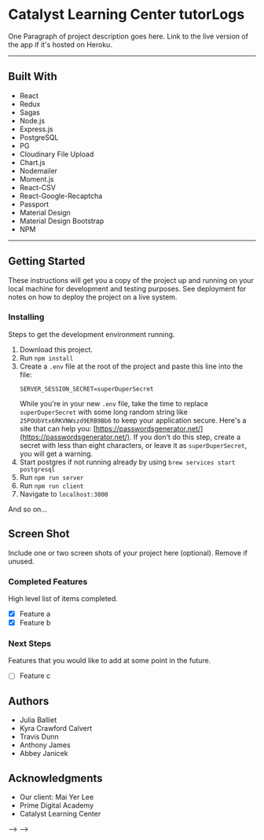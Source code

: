# Catalyst Learning Center tutorLogs

One Paragraph of project description goes here. Link to the live version of the app if it's hosted on Heroku.

---

## Built With

* React
* Redux
* Sagas
* Node.js
* Express.js
* PostgreSQL
* PG
* Cloudinary File Upload
* Chart.js
* Nodemailer
* Moment.js
* React-CSV
* React-Google-Recaptcha
* Passport
* Material Design
* Material Design Bootstrap
* NPM

---

## Getting Started

These instructions will get you a copy of the project up and running on your local machine for development and testing purposes. See deployment for notes on how to deploy the project on a live system.

### Installing

Steps to get the development environment running.

1. Download this project.
2. Run `npm install`
3. Create a `.env` file at the root of the project and paste this line into the file:
    ```
    SERVER_SESSION_SECRET=superDuperSecret
    ```
    While you're in your new `.env` file, take the time to replace `superDuperSecret` with some long random string like `25POUbVtx6RKVNWszd9ERB9Bb6` to keep your application secure. Here's a site that can help you: [https://passwordsgenerator.net/](https://passwordsgenerator.net/). If you don't do this step, create a secret with less than eight characters, or leave it as `superDuperSecret`, you will get a warning.
4. Start postgres if not running already by using `brew services start postgresql`
5. Run `npm run server`
6. Run `npm run client`
7. Navigate to `localhost:3000`

And so on...

## Screen Shot

Include one or two screen shots of your project here (optional). Remove if unused.

### Completed Features

High level list of items completed.

- [x] Feature a
- [x] Feature b

### Next Steps

Features that you would like to add at some point in the future.

- [ ] Feature c

## Authors

* Julia Balliet
* Kyra Crawford Calvert
* Travis Dunn
* Anthony James
* Abbey Janicek

## Acknowledgments

* Our client: Mai Yer Lee
* Prime Digital Academy
* Catalyst Learning Center

<!-- ## Deployment
<!-- 
1. Create a new Heroku project
1. Link the Heroku project to the project GitHub Repo
1. Create an Herkoku Postgres database
1. Connect to the Heroku Postgres database from Postico
1. Create the necessary tables
1. Add an environment variable for `SERVER_SESSION_SECRET` with a nice random string for security
1. In the deploy section, select manual deploy --> --> -->